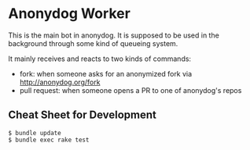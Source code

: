 Anonydog Worker
====
This is the main bot in anonydog. It is supposed to be used in the
background through some kind of queueing system.

It mainly receives and reacts to two kinds of commands:

* fork: when someone asks for an anonymized fork via
  http://anonydog.org/fork
* pull request: when someone opens a PR to one of anonydog's repos

Cheat Sheet for Development
----
    $ bundle update
    $ bundle exec rake test
